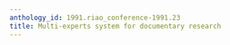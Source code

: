 ```yaml
---
anthology_id: 1991.riao_conference-1991.23
title: Multi-experts system for documentary research
---
```

